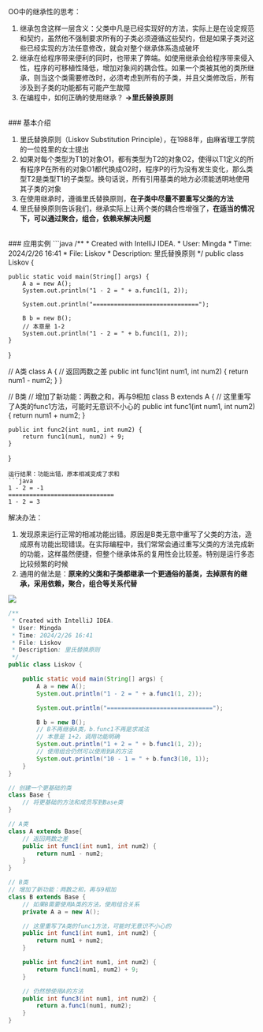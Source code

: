 OO中的继承性的思考：

1. 继承包含这样一层含义：父类中凡是已经实现好的方法，实际上是在设定规范和契约，虽然他不强制要求所有的子类必须遵循这些契约，但是如果子类对这些已经实现的方法任意修改，就会对整个继承体系造成破坏
2. 继承在给程序带来便利的同时，也带来了弊端。如使用继承会给程序带来侵入性，程序的可移植性降低，增加对象间的耦合性。如果一个类被其他的类所继承，则当这个类需要修改时，必须考虑到所有的子类，并且父类修改后，所有涉及到子类的功能都有可能产生故障
3. 在编程中，如何正确的使用继承？ **->里氏替换原则**

<br />
<a name="MSIQw"></a>
### 基本介绍

1. 里氏替换原则（Liskov Substitution Principle），在1988年，由麻省理工学院的一位姓里的女士提出
2. 如果对每个类型为T1的对象O1，都有类型为T2的对象O2，使得以T1定义的所有程序P在所有的对象O1都代换成O2时，程序P的行为没有发生变化，那么类型T2是类型T1的子类型。换句话说，所有引用基类的地方必须能透明地使用其子类的对象
3. 在使用继承时，遵循里氏替换原则，**在子类中尽量不要重写父类的方法**
4. 里氏替换原则告诉我们，继承实际上让两个类的耦合性增强了，**在适当的情况下，可以通过聚合，组合，依赖来解决问题**

<br />
<a name="VxlRB"></a>
### 应用实例
```java
/**
 * Created with IntelliJ IDEA.
 * User: Mingda
 * Time: 2024/2/26 16:41
 * File: Liskov
 * Description: 里氏替换原则
 */
public class Liskov {

    public static void main(String[] args) {
        A a = new A();
        System.out.println("1 - 2 = " + a.func1(1, 2));

        System.out.println("==============================");

        B b = new B();
        // 本意是 1-2
        System.out.println("1 - 2 = " + b.func1(1, 2));
    }
}

// A类
class A {
    // 返回两数之差
    public int func1(int num1, int num2) {
        return num1 - num2;
    }
}

// B类
// 增加了新功能：两数之和，再与9相加
class B extends A {
    // 这里重写了A类的func1方法，可能时无意识不小心的
    public int func1(int num1, int num2) {
        return num1 + num2;
    }

    public int func2(int num1, int num2) {
        return func1(num1, num2) + 9;
    }
}
```
运行结果：功能出错，原本相减变成了求和
```java
1 - 2 = -1
==============================
1 - 2 = 3
```

解决办法：

1. 发现原来运行正常的相减功能出错。原因是B类无意中重写了父类的方法，造成原有功能出现错误。在实际编程中，我们常常会通过重写父类的方法完成新的功能，这样虽然便捷，但整个继承体系的复用性会比较差。特别是运行多态比较频繁的时候
2. 通用的做法是：**原来的父类和子类都继承一个更通俗的基类，去掉原有的继承，采用依赖，聚合，组合等关系代替**

![](https://cdn.nlark.com/yuque/0/2024/jpeg/35841438/1708939013028-c12baea7-703a-458e-ae8c-441c65bbf0ee.jpeg)
```java
/**
 * Created with IntelliJ IDEA.
 * User: Mingda
 * Time: 2024/2/26 16:41
 * File: Liskov
 * Description: 里氏替换原则
 */
public class Liskov {

    public static void main(String[] args) {
        A a = new A();
        System.out.println("1 - 2 = " + a.func1(1, 2));

        System.out.println("==============================");

        B b = new B();
        // B不再继承A类，b.func1不再是求减法
        // 本意是 1+2，调用功能明确
        System.out.println("1 + 2 = " + b.func1(1, 2));
        // 使用组合仍然可以使用到A的方法
        System.out.println("10 - 1 = " + b.func3(10, 1));
    }
}

// 创建一个更基础的类
class Base {
    // 将更基础的方法和成员写到Base类
}

// A类
class A extends Base{
    // 返回两数之差
    public int func1(int num1, int num2) {
        return num1 - num2;
    }
}

// B类
// 增加了新功能：两数之和，再与9相加
class B extends Base {
    // 如果B需要使用A类的方法，使用组合关系
    private A a = new A();

    // 这里重写了A类的func1方法，可能时无意识不小心的
    public int func1(int num1, int num2) {
        return num1 + num2;
    }

    public int func2(int num1, int num2) {
        return func1(num1, num2) + 9;
    }

    // 仍然想使用A的方法
    public int func3(int num1, int num2) {
        return a.func1(num1, num2);
    }
}
```
